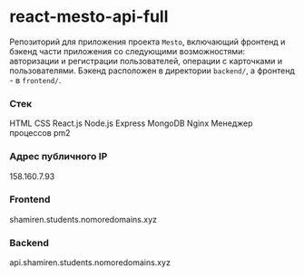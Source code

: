 # react-mesto-api-full
Репозиторий для приложения проекта `Mesto`, включающий фронтенд и бэкенд части приложения со следующими возможностями: авторизации и регистрации пользователей, операции с карточками и пользователями. Бэкенд расположен в директории `backend/`, а фронтенд - в `frontend/`. 

### Стек
HTML
CSS
React.js
Node.js
Express
MongoDB
Nginx
Менеджер процессов pm2

### Адрес публичного IP

158.160.7.93

### Frontend

shamiren.students.nomoredomains.xyz

### Backend

api.shamiren.students.nomoredomains.xyz
